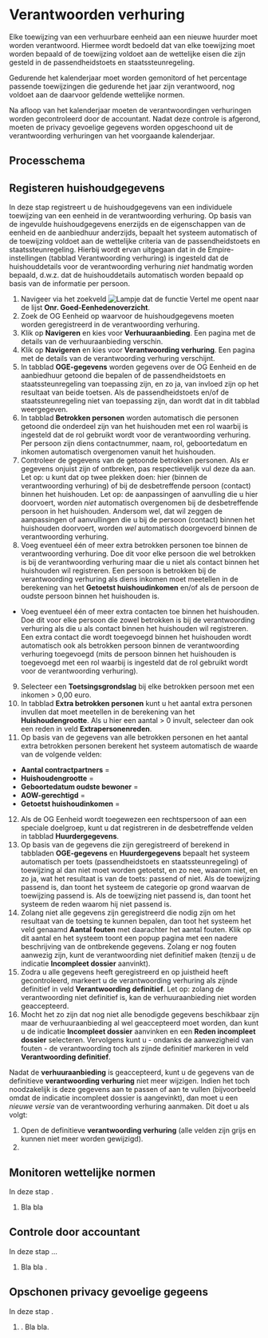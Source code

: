 # Verantwoorden verhuring

Elke toewijzing van een verhuurbare eenheid aan een nieuwe huurder moet worden verantwoord. Hiermee wordt bedoeld dat van elke toewijzing moet worden bepaald of de toewijzing voldoet aan de wettelijke eisen die zijn gesteld in de passendheidstoets en staatssteunregeling. 

Gedurende het kalenderjaar moet worden gemonitord of het percentage passende toewijzingen die gedurende het jaar zijn verantwoord, nog voldoet aan de daarvoor geldende wettelijke normen. 

Na afloop van het kalenderjaar moeten de verantwoordingen verhuringen worden gecontroleerd door de accountant. Nadat deze controle is afgerond, moeten de privacy gevoelige gegevens worden opgeschoond uit de verantwoording verhuringen van het voorgaande kalenderjaar.   


## Processchema

## Registeren huishoudgegevens  

In deze stap registreert u de huishoudgegevens van een individuele toewijzing van een eenheid in de verantwoording verhuring. Op basis van de ingevulde huishoudgegevens enerzijds en de eigenschappen van de eenheid en de aanbiedhuur anderzijds, bepaalt het systeem automatisch of de toewijzing voldoet aan de wettelijke criteria van de passendheidstoets en staatssteunregeling. 
Hierbij wordt ervan uitgegaan dat in de Empire-instellingen (tabblad Verantwoording verhuring) is ingesteld dat de huishouddetails voor de verantwoording verhuring *niet* handmatig worden bepaald, d.w.z. dat de huishouddetails automatisch worden bepaald op basis van de informatie per persoon. 

1. Navigeer via het zoekveld ![Lampje dat de functie Vertel me opent](https://docs.microsoft.com/nl-NL/dynamics365/business-central/media/ui-search/search_small.png "Vertel me wat u wilt doen") naar de lijst **Onr. Goed-Eenhedenoverzicht**.
2. Zoek de OG Eenheid op waarvoor de huishoudgegevens moeten worden geregistreerd in de verantwoording verhuring.
3. Klik op **Navigeren** en kies voor **Verhuuraanbieding**.  Een pagina met de details van de verhuuraanbieding verschin. 
4. Klik op **Navigeren** en kies voor **Verantwoording verhuring**.  Een pagina met de details van de verantwoording verhuring verschijnt. 
5. In tabblad **OGE-gegevens** worden gegevens over de OG Eenheid en de aanbiedhuur getoond die bepalen of de passendheidstoets en staatssteunregeling van toepassing zijn, en zo ja, van invloed zijn op het resultaat van beide toetsen. Als de passendheidstoets en/of de staatssteunregeling niet van toepassing zijn, dan wordt dat in dit tabblad weergegeven. 
6. In tabblad **Betrokken personen** worden automatisch die personen getoond die onderdeel zijn van het huishouden met een rol waarbij is ingesteld dat de rol gebruikt wordt voor de verantwoording verhuring. Per persoon zijn diens contactnummer, naam, rol, geboortedatum en inkomen automatisch overgenomen vanuit het huishouden. 
7. Controleer de gegevens van de getoonde betrokken personen. Als er gegevens onjuist zijn of ontbreken, pas respectievelijk vul deze da aan. Let op: u kunt dat op twee plekken doen: hier (binnen de verantwoording verhuring) of bij de desbetreffende persoon (contact) binnen het huishouden. Let op: de aanpassingen of aanvulling die u hier doorvoert, worden *niet* automatisch overgenomen bij de desbetreffende persoon in het huishouden. Andersom wel, dat wil zeggen de aanpassingen of aanvullingen die u bij de persoon (contact) binnen het huishouden doorvoert, worden *wel* automatisch doorgevoerd binnen de verantwoording verhuring. 
8. Voeg eventueel één of meer extra betrokken personen toe binnen de verantwoording verhuring. Doe dit voor elke persoon die wel betrokken is bij de verantwoording verhuring maar die u niet als contact binnen het huishouden wil registreren. Een persoon is betrokken bij de verantwoording verhuring als diens inkomen moet meetellen in de berekening van het **Getoetst huishoudinkomen** en/of als de persoon de oudste persoon binnen het huishouden is.  
 - Voeg eventueel één of meer extra contacten toe binnen het huishouden. Doe dit voor elke persoon die zowel betrokken is bij de verantwoording verhuring als die u als contact binnen het huishouden wil registreren. Een extra contact die wordt toegevoegd binnen het huishouden wordt automatisch ook als betrokken persoon binnen de verantwoording verhuring toegevoegd (mits de persoon binnen het huishouden is toegevoegd met een rol waarbij is ingesteld dat de rol gebruikt wordt voor de verantwoording verhuring). 
9. Selecteer een **Toetsingsgrondslag** bij elke betrokken persoon met een inkomen > 0,00 euro. 
10. In tabblad **Extra betrokken personen** kunt u het aantal extra personen invullen dat moet meetellen in de berekening van het **Huishoudengrootte**.  Als u hier een aantal > 0 invult, selecteer dan ook een reden in veld **Extrapersonenreden**. 
11. Op basis van de gegevens van alle betrokken personen en het aantal extra betrokken personen berekent het systeem automatisch de waarde van de volgende velden: 
   - **Aantal contractpartners** =  
   - **Huishoudengrootte** =  
   - **Geboortedatum oudste bewoner** = 
   - **AOW-gerechtigd** =  
   - **Getoetst huishoudinkomen** =  
12. Als de OG Eenheid wordt toegewezen een rechtspersoon of aan een speciale doelgroep, kunt u dat registreren in de desbetreffende velden in tabblad **Huurdergegevens**. 
13. Op basis van de gegevens die zijn geregistreerd of berekend in tabbladen **OGE-gegevens** en **Huurdergegevens** bepaalt het systeem automatisch per toets (passendheidstoets en staatssteunregeling) of toewijzing al dan niet moet worden getoetst, en zo nee, waarom niet, en zo ja, wat het resultaat is van de toets: passend of niet. Als de toewijzing passend is, dan toont het systeem de categorie op grond waarvan de toewijzing passend is. Als de toewijzing niet passend is, dan toont het systeem de reden waarom hij niet passend is. 
14. Zolang niet alle gegevens zijn geregistreerd die nodig zijn om het resultaat van de toetsing te kunnen bepalen, dan toot het systeem het veld genaamd **Aantal fouten** met daarachter het aantal fouten. Klik op dit aantal en het systeem toont een popup pagina met een nadere beschrijving van de ontbrekende gegevens. Zolang er nog fouten aanwezig zijn, kunt de verantwoording niet definitief maken (tenzij u de indicatie **Incompleet dossier** aanvinkt). 
15. Zodra u alle gegevens heeft geregistreerd en op juistheid heeft gecontroleerd, markeert u de verantwoording verhuring als zijnde definitief in veld **Verantwoording definitief**. Let op: zolang de verantwoording niet definitief is, kan de verhuuraanbieding niet worden geaccepteerd. 
16. Mocht het zo zijn dat nog niet alle benodigde gegevens beschikbaar zijn maar de verhuuraanbieding al wel geaccepteerd moet worden, dan kunt u de indicatie **Incompleet dossier** aanvinken en een **Reden incompleet dossier** selecteren. Vervolgens kunt u - ondanks de aanwezigheid van fouten - de verantwoording toch als zijnde definitief markeren in veld **Verantwoording definitief**. 
 
Nadat de **verhuuraanbieding** is geaccepteerd, kunt u de gegevens van de definitieve **verantwoording verhuring** niet meer wijzigen. Indien het toch noodzakelijk is deze gegevens aan te passen of aan te vullen (bijvoorbeeld omdat de indicatie incompleet dossier is aangevinkt), dan moet u een *nieuwe versie* van de verantwoording verhuring aanmaken. Dit doet u als volgt: 
1. Open de definitieve **verantwoording verhuring** (alle velden zijn grijs en kunnen niet meer worden gewijzigd). 
2. 
 

## Monitoren wettelijke normen 

In deze stap . 

1. Bla bla 


## Controle door accountant 
In deze stap ... 

1. Bla bla . 


## Opschonen privacy gevoelige gegeens 

In deze stap  . 

1. . Bla bla. 

<!--stackedit_data:
eyJoaXN0b3J5IjpbLTExMjE1NjQ0NTgsLTE3MzM4MjYzMTMsLT
I4NDE0ODUyNSwtNjEzMDY0NzcsLTM3NDAyOTI5NywxMjM4NDUw
ODczLDIxMjQ4NDk4MjksLTE0Njg3MTc2MzUsLTIwODYwODMyNz
IsNTk3ODE5MDQ4XX0=
-->